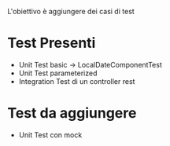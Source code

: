 L'obiettivo è aggiungere dei casi di test

# Test Presenti
- Unit Test basic -> LocalDateComponentTest
- Unit Test parameterized
- Integration Test di un controller rest

# Test da aggiungere
- Unit Test con mock
